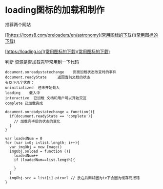 # loading图标的加载和制作

推荐两个网站

[[https://icons8.com/preloaders/en/astronomy](常用图标的下载)](常用图标的下载)

[https://loading.io/](常用图标的下载)(常用图标的下载)

判断 资源是否加载完毕常用到一下代码

```
document.onreadystatechange    页面加载状态改变时的事件
document.readyState     返回当前文档的状态
有以下几个状态：
uninitialized  还未开始载入
loading    载入中
interactive  已加载 文档和用户可以开始交互
complete 已加载完成

document.onreadystatechange = function(){
  if(document.readyState == 'complete'){
    // 加载完毕后的状态的变化
  }
}

var loadedNum = 0
for (var i=0; i<list.length; i++){
  var imgObj = new Image()
  imgObj.onload = function (){
  	loadedNum++
    if (loadedNum==list.length){

    }
  }
  imgObj.src = list[i].picurl // 放在后面试因为ie下会因为缓存而报错
}
```

